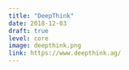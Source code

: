 ```yaml
---
title: "DeepThink"
date: 2018-12-03
draft: true
level: core
image: deepthink.png
link: https://www.deepthink.ag/
---
```



